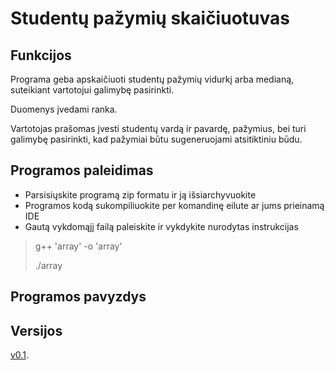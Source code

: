 # Studentų pažymių skaičiuotuvas

## Funkcijos

Programa geba apskaičiuoti studentų pažymių vidurkį arba medianą, suteikiant vartotojui galimybę pasirinkti.

Duomenys įvedami ranka.

Vartotojas prašomas įvesti studentų vardą ir pavardę, pažymius, bei turi galimybę pasirinkti, kad pažymiai būtu sugeneruojami atsitiktiniu būdu.

## Programos paleidimas

- Parsisiųskite programą zip formatu ir ją išsiarchyvuokite
- Programos kodą sukompiliuokite per komandinę eilute ar jums prieinamą IDE
- Gautą vykdomąjį failą paleiskite ir vykdykite nurodytas instrukcijas

> g++ 'array' -o 'array'
> 
> ./array

## Programos pavyzdys



## Versijos

[v0.1](https://github.com/Redziis/OP/releases).
